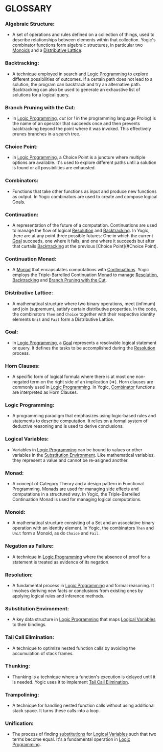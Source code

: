 # **GLOSSARY**

### **Algebraic Structure**:  
- A set of operations and rules defined on a collection of things, used to
  describe relationships between elements within that collection. Yogic's
  combinator functions form algebraic structures, in particular two
  [Monoids](#Monoid) and a [Distributive Lattice](#Distributive-Lattice).

### **Backtracking**:  
- A technique employed in search and [Logic Programming](#Logic-Programming)
  to explore different possibilities of outcomes. If a certain path does not
  lead to a solution, the program can backtrack and try an alternative path.
  Backtracking can also be used to generate an exhaustive list of solutions
  for a logical query.

### **Branch Pruning with the Cut**:  
- In [Logic Programming](#Logic-Programming), *cut* (or *!* in the programming
  language Prolog) is the name of an operator that succeeds once and then
  prevents backtracking beyond the point where it was invoked. This
  effectively prunes branches in a search tree.

### **Choice Point**:  
- In [Logic Programming](#Logic-Programming), a Choice Point is a juncture
  where multiple options are available. It's used to explore different paths
  until a solution is found or all possibilities are exhausted.

### **Combinators**:  
- Functions that take other functions as input and produce new functions as
  output. In Yogic combinators are used to create and compose logical
  [Goals](#Goal).

### **Continuation**:  
- A representation of the future of a computation. Continuations are used to
  manage the flow of logical [Resolution](#Resolution) and
  [Backtracking](#Backtracking). In Yogic, there are at any point three
  possible futures: One in which the current [Goal](#Goal) succeeds, one where
  it fails, and one where it succeeds but after that curtails
  [Backtracking](#Backtracking) at the previous [Choice Point](#Choice Point).

### **Continuation Monad**:  
- A [Monad](#Monad) that encapsulates computations with
  [Continuations](#Continuation). Yogic employs the Triple-Barrelled
  Continuation Monad to manage [Resolution](#Resolution),
  [Backtracking](#Backtracking) and [Branch Pruning with the
  Cut](#Branch-Pruning-with-the-Cut).

### **Distributive Lattice**:  
- A mathematical structure where two binary operations, meet (infimum) and
  join (supremum), satisfy certain distributive properties. In the code,
  the combinators `Then` and `Choice` together with their respective identity
  elements `Unit` and `Fail` form a Distributive Lattice.

### **Goal**:  
- In [Logic Programming](#Logic-Programming), a [Goal](#Goal) represents a
  resolvable logical statement or query. It defines the tasks to be
  accomplished during the [Resolution ](#Resolution) process.

### **Horn Clauses**:  
- A specific form of logical formula where there is at most one non-negated
  term on the right side of an implication (=>). Horn clauses are commonly
  used in [Logic Programming](#Logic-Programming). In Yogic,
  [Combinator](#Combinators) functions are interpreted as Horn Clauses.

### **Logic Programming**:  
- A programming paradigm that emphasizes using logic-based rules and
  statements to describe computation. It relies on a formal system of
  deductive reasoning and is used to derive conclusions.

### **Logical Variables**:  
- Variables in [Logic Programming](#Logic-Programming) can be bound to
  values or other variables in the [Substitution
  Environment](#Substitution-Environment). Like mathematical variables, they
  represent a value and cannot be re-asigned another.

### **Monad**:  
- A concept of Category Theory and a design pattern in Functional Programming.
  Monads are used for managing side effects and computations in a structured
  way. In Yogic, the Triple-Barrelled Continuation Monad is used for managing
  logical computations.

### **Monoid**:  
- A mathematical structure consisting of a Set and an associative binary
  operation with an identity element. In Yogic, the combinators `Then` and
  `Unit` form a Monoid, as do `Choice` and `Fail`.

### **Negation as Failure**:  
- A technique in [Logic Programming](#Logic-Programming) where the absence of
  proof for a statement is treated as evidence of its negation.

### **Resolution**:  
- A fundamental process in [Logic Programming](#Logic-Programming) and formal
  reasoning. It involves deriving new facts or conclusions from existing ones
  by applying logical rules and inference methods.

### **Substitution Environment**:  
- A key data structure in [Logic Programming](#Logic-Programming) that maps
  [Logical Variables](#Logical-Variables) to their bindings.

### **Tail Call Elimination**:  
- A technique to optimize nested function calls by avoiding the accumulation
  of stack frames.

### **Thunking**:  
- Thunking is a technique where a function's execution is delayed until it is
  needed. Yogic uses it to implement [Tail Call
  Elimination](#Tail-Call-Elimination).

### **Trampolining**:  
- A technique for handling nested function calls without using additional
  stack space. It turns these calls into a loop.

### **Unification**:  
- The process of finding [substitutions](#Substitution-Environment) for
  [Logical Variables](#Logical-Variables) such that two terms become equal.
  It's a fundamental operation in [Logic Programming](#Logic-Programming).
